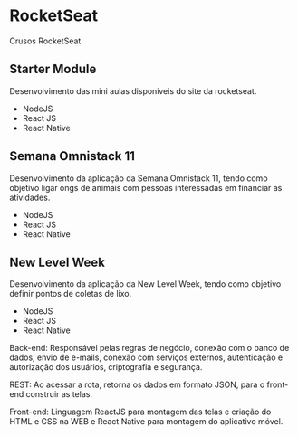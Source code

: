 # RocketSeat

Crusos RocketSeat

## Starter Module

Desenvolvimento das mini aulas disponiveis do site da rocketseat.

- NodeJS
- React JS
- React Native

## Semana Omnistack 11

Desenvolvimento da aplicação da Semana Omnistack 11, tendo como objetivo ligar ongs de animais com pessoas interessadas em financiar as atividades.

- NodeJS
- React JS
- React Native

## New Level Week

Desenvolvimento da aplicação da New Level Week, tendo como objetivo definir pontos de coletas de lixo.

- NodeJS
- React JS
- React Native

Back-end: Responsável pelas regras de negócio, conexão com o banco de dados, envio de e-mails, conexão com serviços externos, autenticação e autorização dos usuários, criptografia e segurança.

REST: Ao acessar a rota, retorna os dados em formato JSON, para o front-end construir as telas.

Front-end: Linguagem ReactJS para montagem das telas e criação do HTML e CSS na WEB e React Native para montagem do aplicativo móvel.
